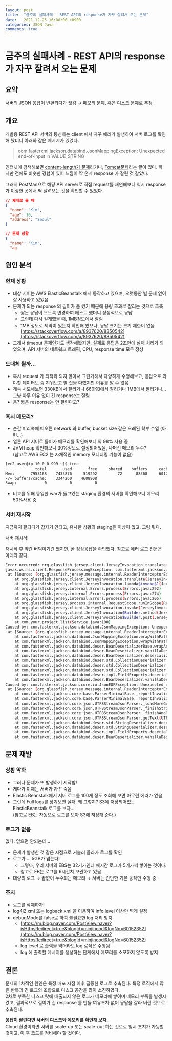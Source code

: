 ```yaml
---
layout: post
title:  "금주의 실패사례 - REST API의 response가 자꾸 잘려서 오는 문제"
date:   2021-12-25 16:00:00 +0900
categories: JSON Java
comments: true
---
```

# 금주의 실패사례 - REST API의 response가 자꾸 잘려서 오는 문제

## 요약

서버의 JSON 응답이 반환되다가 끊김 → 메모리 문제, 혹은 디스크 문제로 추정

## 개요

개발용 REST API 서버와 통신하는 client 에서 자꾸 에러가 발생하여 서버 로그를 확인해 봤더니 아래와 같은 메시지가 있었다.

> com.fasterxml.jackson.databind.JsonMappingException: Unexpected end-of-input in VALUE_STRING
> 

인터넷에 검색해보면 [content-length가 문제](https://stackoverflow.com/a/36721932/8350542)라거나, [Tomcat문제](https://stackoverflow.com/a/60737964/8350542)라는 글이 있다. 하지만 전에도 비슷한 경험이 있어 느낌이 딱 온게 response 가 잘린 것 같았다. 

그래서 PostMan으로 해당 API server로 직접 request를 재연해보니 역시 response가 이상한 곳에서 딱 잘려오는 것을 확인할 수 있었다.

```json
// 제대로 올 때
{
  "name": "Kim",
  "age": 10,
  "address": "Seoul"
}

// 문제 상황
{
  "name": "Kim",
  "ag
```

## 원인 분석

### 현재 상황

- 대상 서버는 AWS ElasticBeanstalk 에서 동작하고 있으며, 오랫동안 별 문제 없이 잘 사용하고 있었음
- 문제가 되는 response 의 길이가 좀 컸기 때문에 용량 초과로 잘리는 것으로 추측
    - 짧은 응답이 오도록 변경하여 테스트 했더니 정상적으로 응답
    - 그런데 다시 길게했을 때, 1MB정도에서 잘림
    - 1MB 정도로 제약이 있는지 확인해 봤으나, 응답 크기는 크기 제한이 없음   [https://stackoverflow.com/a/8937620/8350542](https://stackoverflow.com/a/8937620/8350542)
- 그래서 timeout 문제인가도 생각해봤지만, 실제로 응답은 2초만에 실패 처리가 되었으며, API 서버의 네트워크 트래픽, CPU, response time 모두 정상

### 도대체 뭘까...

- 혹시 request 가 최적화 되지 않아서 그런가해서 다양하게 수정해보고, 응답으로 와야할 데이터도 좀 지워보고 별 짓을 다했지만 이유를 알 수 없음
- 계속 시도해보면 330KB에서 잘리거나 660KB에서 잘리거나 1MB에서 잘리거나... 그냥 아무 이유 없이 긴 response는 잘림
- 응? 짧은 response는 안 잘린다고?

### 혹시 메모리?

- 순간 머리속에 떠오른 network 와 buffer, bucket size 같은 오래된 학부 수업 (아련…)
- 얼른 API 서버로 들어가 메모리를 확인해보니 약 98% 사용 중
- JVM heap 확인해보니 30%정도로 설정되어있음, 나머진 메모리 누수?  
(참고로 AWS EC2 는 자체적인 memory 모니터링 기능이 없음)

```bash
[ec2-user@ip-10-0-0-999 ~]$ free
             total       used       free     shared    buffers     cached
Mem:       7953168    7433876     519292         72      88368     601248
-/+ buffers/cache:    3344260    4608908
Swap:            0          0          0
```

- 비교를 위해 동일한 war가 돌고있는 staging 환경의 서버를 확인해보니 메모리 50%사용 중

### 서버 재시작

지금까지 잘되다가 갑자기 안되고, 유사한 상황의 staging은 이상이 없고, 그럼 뭐다.  

서버 재시작!  

재시작 후 약간 버벅이기긴 했지만, 곧 정상응답을 확인했다. 참고로 에러 로그 전문은 아래와 같다.

```bash
Error occurred: org.glassfish.jersey.client.JerseyInvocation.translate(JerseyInvocation.java:856)
javax.ws.rs.client.ResponseProcessingException: com.fasterxml.jackson.databind.JsonMappingException: Unexpected end-of-input in VALUE_STRING
 at [Source: (org.glassfish.jersey.message.internal.ReaderInterceptorExecutor$UnCloseableInputStream); line: 1, column: 341422] (through reference chain: ..생략..)
	at org.glassfish.jersey.client.JerseyInvocation.translate(JerseyInvocation.java:856)
	at org.glassfish.jersey.client.JerseyInvocation.lambda$invoke$1(JerseyInvocation.java:750)
	at org.glassfish.jersey.internal.Errors.process(Errors.java:292)
	at org.glassfish.jersey.internal.Errors.process(Errors.java:274)
	at org.glassfish.jersey.internal.Errors.process(Errors.java:205)
	at org.glassfish.jersey.process.internal.RequestScope.runInScope(RequestScope.java:390)
	at org.glassfish.jersey.client.JerseyInvocation.invoke(JerseyInvocation.java:748)
	at org.glassfish.jersey.client.JerseyInvocation$Builder.method(JerseyInvocation.java:432)
	at org.glassfish.jersey.client.JerseyInvocation$Builder.post(JerseyInvocation.java:333)
	at com.your.project.list(Service.java:100)
Caused by: com.fasterxml.jackson.databind.JsonMappingException: Unexpected end-of-input in VALUE_STRING
 at [Source: (org.glassfish.jersey.message.internal.ReaderInterceptorExecutor$UnCloseableInputStream); line: 1, column: 341422] (through reference chain: ..생략..)
	at com.fasterxml.jackson.databind.JsonMappingException.wrapWithPath(JsonMappingException.java:394)
	at com.fasterxml.jackson.databind.JsonMappingException.wrapWithPath(JsonMappingException.java:353)
	at com.fasterxml.jackson.databind.deser.BeanDeserializerBase.wrapAndThrow(BeanDeserializerBase.java:1711)
	at com.fasterxml.jackson.databind.deser.BeanDeserializer.vanillaDeserialize(BeanDeserializer.java:290)
	at com.fasterxml.jackson.databind.deser.BeanDeserializer.deserialize(BeanDeserializer.java:151)
	at com.fasterxml.jackson.databind.deser.std.CollectionDeserializer.deserialize(CollectionDeserializer.java:286)
	at com.fasterxml.jackson.databind.deser.std.CollectionDeserializer.deserialize(CollectionDeserializer.java:245)
	at com.fasterxml.jackson.databind.deser.std.CollectionDeserializer.deserialize(CollectionDeserializer.java:27)
	at com.fasterxml.jackson.databind.deser.impl.FieldProperty.deserializeAndSet(FieldProperty.java:138)
	at com.fasterxml.jackson.databind.deser.BeanDeserializer.vanillaDeserialize(BeanDeserializer.java:288)
Caused by: com.fasterxml.jackson.core.io.JsonEOFException: Unexpected end-of-input in VALUE_STRING
 at [Source: (org.glassfish.jersey.message.internal.ReaderInterceptorExecutor$UnCloseableInputStream); line: 1, column: 341442]
	at com.fasterxml.jackson.core.base.ParserMinimalBase._reportInvalidEOF(ParserMinimalBase.java:664)
	at com.fasterxml.jackson.core.base.ParserMinimalBase._reportInvalidEOF(ParserMinimalBase.java:641)
	at com.fasterxml.jackson.core.json.UTF8StreamJsonParser._loadMoreGuaranteed(UTF8StreamJsonParser.java:2373)
	at com.fasterxml.jackson.core.json.UTF8StreamJsonParser._finishString2(UTF8StreamJsonParser.java:2458)
	at com.fasterxml.jackson.core.json.UTF8StreamJsonParser._finishAndReturnString(UTF8StreamJsonParser.java:2438)
	at com.fasterxml.jackson.core.json.UTF8StreamJsonParser.getText(UTF8StreamJsonParser.java:294)
	at com.fasterxml.jackson.databind.deser.std.StringDeserializer.deserialize(StringDeserializer.java:35)
	at com.fasterxml.jackson.databind.deser.std.StringDeserializer.deserialize(StringDeserializer.java:10)
	at com.fasterxml.jackson.databind.deser.impl.FieldProperty.deserializeAndSet(FieldProperty.java:138)
	at com.fasterxml.jackson.databind.deser.BeanDeserializer.vanillaDeserialize(BeanDeserializer.java:288)
```

## 문제 재발

### 상황 악화

- 그러나 문제가 또 발생하기 시작함!
- 게다가 이제는 서버가 자꾸 죽음
- Elastic Beanstalk에서 서버 로그를 100개 정도 조회해 보면 아무런 에러가 없음
- 그런데 Full logs를 당겨보면 실패, 왜 그렇지? S3에 저장되어있는 ElasticBeanstalk 로그를 보자...  
(참고로 EB는 자동으로 로그를 모아 S3에 저장해 준다.)

### 로그가 없음

없다. 없으면 안되는데...

- 문제가 발생한 것 같은 시점으로 거슬러 올라가 로그를 확인
- 로그가.... 5GB가 넘는다!
    - 그렇다, 우리 서버의 EBS는 32기가인데 매시간 로그가 5기가씩 쌓이는 것이다.
    - 참고로 EB는 로그를 6시간치 보관하고 있음
- 대량의 로그 → 끝없이 누수되는 메모리 → 서버는 간단한 기본 동작만 수행 중

### 조치

- 로그를 삭제하자!
- log4j2.xml 또는 logback.xml 을 이용하여 info level 이상만 찍게 설정
- debugMode를 false로 하여 불필요한 log 처리 방지
    - [https://m.blog.naver.com/PostView.naver?isHttpsRedirect=true&blogId=minjincodi&logNo=60152352](https://m.blog.naver.com/PostView.naver?isHttpsRedirect=true&blogId=minjincodi&logNo=60152352)
    - log level 로 출력을 막더라도 log 로직은 수행됨
    - log 에 출력할 메시지를 생성하는 단계에서 메모리를 소모하지 않도록 방지

## 결론

문제의 1차적인 원인은 특정 배포 시점 이후 급증한 로그로 추측된다. 특정 로직에서 많은 반복과 긴 로그의 조합으로 디스크 공간을 많이 소진하였다.  
2차로 부족한 디스크 탓에 배출되지 않은 로그가 메모리에 쌓이며 메모리 부족을 발생시켰고, 결과적으로 길이가 긴 response 를 만들 여유조차 없어 응답을 잘라 버린 것으로 추측된다.

**응답이 잘린다면 서버의 디스크와 메모리를 확인해 보자.**  
Cloud 환경이라면 서버를 scale-up 또는 scale-out 하는 것으로 임시 조치가 가능할 것이고, 이 후 코드를 정비해야 할 것이다.